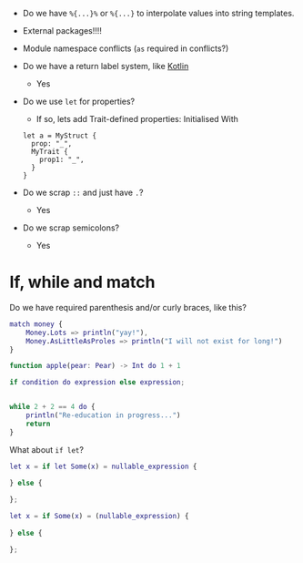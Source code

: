 - Do we have `%{...}%` or `%{...}` to interpolate values into string templates.
- External packages!!!!
- Module namespace conflicts (`as` required in conflicts?)
- Do we have a return label system, like [Kotlin](https://kotlinlang.org/docs/returns.html#return-to-labels)
  - Yes
- Do we use `let` for properties?
  - If so, lets add Trait-defined properties:
  Initialised With
  ```
  let a = MyStruct {
    prop: "_",
    MyTrait {
      prop1: "_",
    }
  }
  ```
  
- Do we scrap `::` and just have `.`?
    - Yes
- Do we scrap semicolons?
    - Yes

# If, while and match

Do we have required parenthesis and/or curly braces, like this?

```m
match money {
    Money.Lots => println("yay!"),
    Money.AsLittleAsProles => println("I will not exist for long!")
}

function apple(pear: Pear) -> Int do 1 + 1

if condition do expression else expression;


while 2 + 2 == 4 do {
    println("Re-education in progress...")
    return 
}

```

What about `if let`?

```m
let x = if let Some(x) = nullable_expression {
    
} else {

};

let x = if Some(x) = (nullable_expression) {
    
} else {

};
```